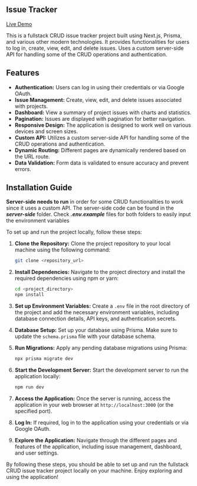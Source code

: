 ## Issue Tracker

[Live Demo](https://darlegui-issue-tracker.vercel.app/)

This is a fullstack CRUD issue tracker project built using Next.js, Prisma, and various other modern technologies. It provides functionalities for users to log in, create, view, edit, and delete issues. Uses a custom server-side API for handling some of the CRUD operations and authentication.

## Features

- **Authentication:** Users can log in using their credentials or via Google OAuth.
- **Issue Management:** Create, view, edit, and delete issues associated with projects.
- **Dashboard:** View a summary of project issues with charts and statistics.
- **Pagination:** Issues are displayed with pagination for better navigation.
- **Responsive Design:** The application is designed to work well on various devices and screen sizes.
- **Custom API:** Utilizes a custom server-side API for handling some of the CRUD operations and authentication.
- **Dynamic Routing:** Different pages are dynamically rendered based on the URL route.
- **Data Validation:** Form data is validated to ensure accuracy and prevent errors.

## Installation Guide

**Server-side needs to run** in order for some CRUD functionalities to work since it uses a custom API. The server-side code can be found in the **_server-side_** folder.
Check **_.env.example_** files for both folders to easily input the environment variables

To set up and run the project locally, follow these steps:

1. **Clone the Repository:** Clone the project repository to your local machine using the following command:

   ```bash
   git clone <repository_url>
   ```

2. **Install Dependencies:** Navigate to the project directory and install the required dependencies using npm or yarn:

   ```bash
   cd <project_directory>
   npm install
   ```

3. **Set up Environment Variables:** Create a `.env` file in the root directory of the project and add the necessary environment variables, including database connection details, API keys, and authentication secrets.

4. **Database Setup:** Set up your database using Prisma. Make sure to update the `schema.prisma` file with your database schema.

5. **Run Migrations:** Apply any pending database migrations using Prisma:

   ```bash
   npx prisma migrate dev
   ```

6. **Start the Development Server:** Start the development server to run the application locally:

   ```bash
   npm run dev
   ```

7. **Access the Application:** Once the server is running, access the application in your web browser at `http://localhost:3000` (or the specified port).

8. **Log In:** If required, log in to the application using your credentials or via Google OAuth.

9. **Explore the Application:** Navigate through the different pages and features of the application, including issue management, dashboard, and user settings.

By following these steps, you should be able to set up and run the fullstack CRUD issue tracker project locally on your machine. Enjoy exploring and using the application!
